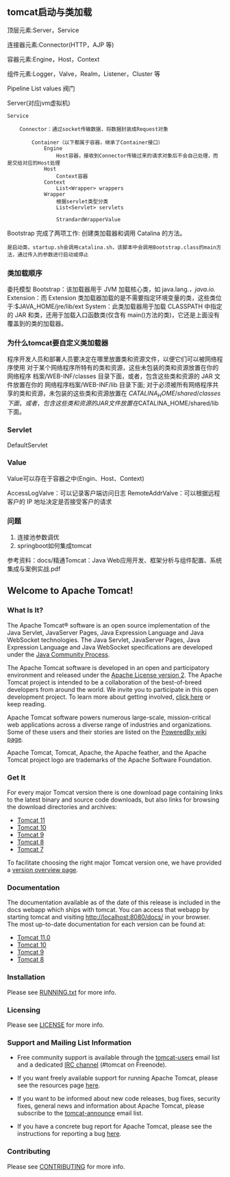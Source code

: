 
## tomcat启动与类加载

顶层元素:Server，Service

连接器元素:Connector(HTTP，AJP 等)

容器元素:Engine，Host，Context

组件元素:Logger，Valve，Realm，Listener，Cluster 等

Pipeline
List<Value> values 阀门

Server(对应jvm虚拟机)

	Service

		Connector：通过socket传输数据，将数据封装成Request对象

			Container（以下都属于容器，继承了Container接口）
				Engine
					Host容器，接收到Connector传输过来的请求对象后不会自己处理，而是交给对应的Host处理
				Host
					Context容器
				Context
					List<Wrapper> wrappers
				Wrapper
					根据servlet类型分类
					List<Servlet> servlets

					StrandardWrapperValue


Bootstrap 完成了两项工作: 创建类加载器和调用 Catalina 的方法。

	是启动类，startup.sh会调用catalina.sh，该脚本中会调用Bootstrap.class的main方法，通过传入的参数进行启动或停止



### 类加载顺序
委托模型
Bootstrap：该加载器用于 JVM 加载核心类，如 java.lang.*，java.io.*
Extension：而 Extension 类加载器加载的是不需要指定环境变量的类，这些类位于:$JAVA_HOME/jre/lib/ext
System：此类加载器用于加载 CLASSPATH 中指定的 JAR 和类，还用于加载入口函数类(仅含有 main()方法的类)，它还是上面没有覆盖到的类的加载器。

### 为什么tomcat要自定义类加载器
程序开发人员和部署人员要决定在哪里放置类和资源文件，以便它们可以被网络程序使用
对于某个网络程序所特有的类和资源，这些未包装的类和资源放置在你的网络程序 档案/WEB-INF/classes 目录下面，或者，包含这些类和资源的 JAR 文件放置在你的 网络程序档案/WEB-INF/lib 目录下面; 对于必须被所有网络程序共享的类和资源，未包装的这些类和资源放置在 $CATALINA_HOME/shared/classes 下面，或者，包含这些类和资源的 JAR 文件放 置在$CATALINA_HOME/shared/lib 下面。

### Servlet

DefaultServlet


### Value

Value可以存在于容器之中(Engin、Host、Context)

AccessLogValve：可以记录客户端访问日志
RemoteAddrValve：可以根据远程客户的 IP 地址决定是否接受客户的请求


### 问题
1. 连接池参数调优
2. springboot如何集成tomcat




参考资料：docs/精通Tomcat：Java Web应用开发、框架分析与组件配置、系统集成与案例实战.pdf
























## Welcome to Apache Tomcat!

### What Is It?

The Apache Tomcat® software is an open source implementation of the Java
Servlet, JavaServer Pages, Java Expression Language and Java WebSocket
technologies. The Java Servlet, JavaServer Pages, Java Expression Language and
Java WebSocket specifications are developed under the
[Java Community Process](https://jcp.org/en/introduction/overview).

The Apache Tomcat software is developed in an open and participatory
environment and released under the
[Apache License version 2](https://www.apache.org/licenses/). The Apache Tomcat
project is intended to be a collaboration of the best-of-breed developers from
around the world. We invite you to participate in this open development
project. To learn more about getting involved,
[click here](https://tomcat.apache.org/getinvolved.html) or keep reading.

Apache Tomcat software powers numerous large-scale, mission-critical web
applications across a diverse range of industries and organizations. Some of
these users and their stories are listed on the
[PoweredBy wiki page](https://cwiki.apache.org/confluence/display/TOMCAT/PoweredBy).

Apache Tomcat, Tomcat, Apache, the Apache feather, and the Apache Tomcat
project logo are trademarks of the Apache Software Foundation.

### Get It

For every major Tomcat version there is one download page containing
links to the latest binary and source code downloads, but also
links for browsing the download directories and archives:
- [Tomcat 11](https://tomcat.apache.org/download-11.cgi)
- [Tomcat 10](https://tomcat.apache.org/download-10.cgi)
- [Tomcat 9](https://tomcat.apache.org/download-90.cgi)
- [Tomcat 8](https://tomcat.apache.org/download-80.cgi)
- [Tomcat 7](https://tomcat.apache.org/download-70.cgi)

To facilitate choosing the right major Tomcat version one, we have provided a
[version overview page](https://tomcat.apache.org/whichversion.html).

### Documentation

The documentation available as of the date of this release is
included in the docs webapp which ships with tomcat. You can access that webapp
by starting tomcat and visiting <http://localhost:8080/docs/> in your browser.
The most up-to-date documentation for each version can be found at:
- [Tomcat 11.0](https://tomcat.apache.org/tomcat-11.0-doc/)
- [Tomcat 10](https://tomcat.apache.org/tomcat-10.1-doc/)
- [Tomcat 9](https://tomcat.apache.org/tomcat-9.0-doc/)
- [Tomcat 8](https://tomcat.apache.org/tomcat-8.5-doc/)

### Installation

Please see [RUNNING.txt](RUNNING.txt) for more info.

### Licensing

Please see [LICENSE](LICENSE) for more info.

### Support and Mailing List Information

* Free community support is available through the
[tomcat-users](https://tomcat.apache.org/lists.html#tomcat-users) email list and
a dedicated [IRC channel](https://tomcat.apache.org/irc.html) (#tomcat on
Freenode).

* If you want freely available support for running Apache Tomcat, please see the
resources page [here](https://tomcat.apache.org/findhelp.html).

* If you want to be informed about new code releases, bug fixes,
security fixes, general news and information about Apache Tomcat, please
subscribe to the
[tomcat-announce](https://tomcat.apache.org/lists.html#tomcat-announce) email
list.

* If you have a concrete bug report for Apache Tomcat, please see the
instructions for reporting a bug
[here](https://tomcat.apache.org/bugreport.html).

### Contributing

Please see [CONTRIBUTING](CONTRIBUTING.md) for more info.
